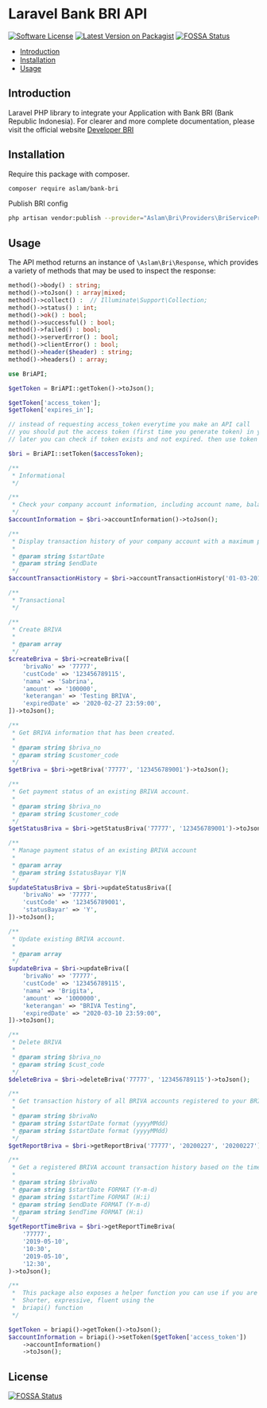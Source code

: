 # Laravel Bank BRI API

[![Software License](https://img.shields.io/badge/license-MIT-brightgreen.svg?style=flat-square)](LICENSE.md)
[![Latest Version on Packagist](https://img.shields.io/packagist/v/aslam/bank-bri.svg?style=flat-square)](https://packagist.org/packages/aslam/bank-bri)
[![FOSSA Status](https://app.fossa.com/api/projects/git%2Bgithub.com%2FAslam97%2Flaravel-bank-bri.svg?type=small)](https://app.fossa.com/projects/git%2Bgithub.com%2FAslam97%2Flaravel-bank-bri?ref=badge_small)

- [Introduction](#introduction)
- [Installation](#installation)
- [Usage](#usage)

<a name="introduction"></a>

## Introduction

Laravel PHP library to integrate your Application with Bank BRI (Bank Republic Indonesia). For clearer and more complete documentation, please visit the official website [Developer BRI](https://developers.bri.co.id)

<a name="installation"></a>

## Installation

Require this package with composer.

```bash
composer require aslam/bank-bri
```

Publish BRI config

```bash
php artisan vendor:publish --provider="Aslam\Bri\Providers\BriServiceProvider"
```

<a name="usage"></a>

## Usage

The API method returns an instance of `\Aslam\Bri\Response`, which provides a variety of methods that may be used to inspect the response:

```php
method()->body() : string;
method()->toJson() : array|mixed;
method()->collect() :  // Illuminate\Support\Collection;
method()->status() : int;
method()->ok() : bool;
method()->successful() : bool;
method()->failed() : bool;
method()->serverError() : bool;
method()->clientError() : bool;
method()->header($header) : string;
method()->headers() : array;
```

```php
use BriAPI;

$getToken = BriAPI::getToken()->toJson();

$getToken['access_token'];
$getToken['expires_in'];

// instead of requesting access_token everytime you make an API call
// you should put the access token (first time you generate token) in your database
// later you can check if token exists and not expired. then use token from database

$bri = BriAPI::setToken($accessToken);

/**
 * Informational
 */

/**
 * Check your company account information, including account name, balance, and status.
 */
$accountInformation = $bri->accountInformation()->toJson();

/**
 * Display transaction history of your company account with a maximum period of one month for each request.
 *
 * @param string $startDate
 * @param string $endDate
 */
$accountTransactionHistory = $bri->accountTransactionHistory('01-03-2017', '01-04-2017')->toJson();

/**
 * Transactional
 */

/**
 * Create BRIVA
 *
 * @param array
 */
$createBriva = $bri->createBriva([
    'brivaNo' => '77777',
    'custCode' => '123456789115',
    'nama' => 'Sabrina',
    'amount' => '100000',
    'keterangan' => 'Testing BRIVA',
    'expiredDate' => '2020-02-27 23:59:00',
])->toJson();

/**
 * Get BRIVA information that has been created.
 *
 * @param string $briva_no
 * @param string $customer_code
 */
$getBriva = $bri->getBriva('77777', '123456789001')->toJson();

/**
 * Get payment status of an existing BRIVA account.
 *
 * @param string $briva_no
 * @param string $customer_code
 */
$getStatusBriva = $bri->getStatusBriva('77777', '123456789001')->toJson();

/**
 * Manage payment status of an existing BRIVA account
 *
 * @param array
 * @param string $statusBayar Y|N
 */
$updateStatusBriva = $bri->updateStatusBriva([
    'brivaNo' => '77777',
    'custCode' => '123456789001',
    'statusBayar' => 'Y',
])->toJson();

/**
 * Update existing BRIVA account.
 *
 * @param array
 */
$updateBriva = $bri->updateBriva([
    'brivaNo' => '77777',
    'custCode' => '123456789115',
    'nama' => 'Brigita',
    'amount' => '1000000',
    'keterangan' => "BRIVA Testing",
    'expiredDate' => "2020-03-10 23:59:00",
])->toJson();

/**
 * Delete BRIVA
 *
 * @param string $briva_no
 * @param string $cust_code
 */
$deleteBriva = $bri->deleteBriva('77777', '123456789115')->toJson();

/**
 * Get transaction history of all BRIVA accounts registered to your BRIVA number.
 *
 * @param string $brivaNo
 * @param string $startDate format (yyyyMMdd)
 * @param string $startDate format (yyyyMMdd)
 */
$getReportBriva = $bri->getReportBriva('77777', '20200227', '20200227')->toJson();

/**
 * Get a registered BRIVA account transaction history based on the time of your BRIVA number.
 *
 * @param string $brivaNo
 * @param string $startDate FORMAT (Y-m-d)
 * @param string $startTime FORMAT (H:i)
 * @param string $endDate FORMAT (Y-m-d)
 * @param string $endTime FORMAT (H:i)
 */
$getReportTimeBriva = $bri->getReportTimeBriva(
    '77777',
    '2019-05-10',
    '10:30',
    '2019-05-10',
    '12:30',
)->toJson();

/**
 *  This package also exposes a helper function you can use if you are not a fan of Facades
 *  Shorter, expressive, fluent using the
 *  briapi() function
 */

$getToken = briapi()->getToken()->toJson();
$accountInformation = briapi()->setToken($getToken['access_token'])
    ->accountInformation()
    ->toJson();
```

## License

[![FOSSA Status](https://app.fossa.com/api/projects/git%2Bgithub.com%2FAslam97%2Flaravel-bank-bri.svg?type=large)](https://app.fossa.com/projects/git%2Bgithub.com%2FAslam97%2Flaravel-bank-bri?ref=badge_large)
